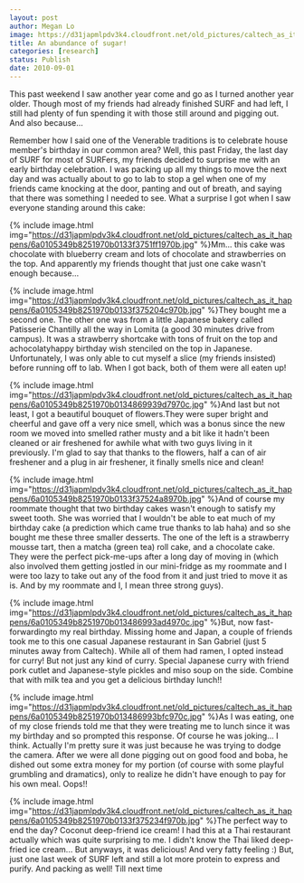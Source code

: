 ```yaml
---
layout: post
author: Megan Lo
image: https://d31japmlpdv3k4.cloudfront.net/old_pictures/caltech_as_it_happens/6a0105349b8251970b0133f3751f51970b.jpg
title: An abundance of sugar! 
categories: [research]
status: Publish
date: 2010-09-01
---
```



This past weekend I saw another year come and go as I turned another year older. Though most of my friends had already finished SURF and had left, I still had plenty of fun spending it with those still around and pigging out. And also because...

Remember how I said one of the Venerable traditions is to celebrate house member's birthday in our common area? Well, this past Friday, the last day of SURF for most of SURFers, my friends decided to surprise me with an early birthday celebration. I was packing up all my things to move the next day and was actually about to go to lab to stop a gel when one of my friends came knocking at the door, panting and out of breath, and saying that there was something I needed to see. What a surprise I got when I saw everyone standing around this cake:

{% include image.html img="https://d31japmlpdv3k4.cloudfront.net/old_pictures/caltech_as_it_happens/6a0105349b8251970b0133f3751ff1970b.jpg" %}Mm... this cake was chocolate with blueberry cream and lots of chocolate and strawberries on the top. And apparently my friends thought that just one cake wasn't enough because...


{% include image.html img="https://d31japmlpdv3k4.cloudfront.net/old_pictures/caltech_as_it_happens/6a0105349b8251970b0133f375204c970b.jpg" %}They bought me a second one. The other one was from a little Japanese bakery called Patisserie Chantilly all the way in Lomita (a good 30 minutes drive from campus). It was a strawberry shortcake with tons of fruit on the top and achocolatyhappy birthday wish stenciled on the top in Japanese. Unfortunately, I was only able to cut myself a slice (my friends insisted) before running off to lab. When I got back, both of them were all eaten up!

{% include image.html img="https://d31japmlpdv3k4.cloudfront.net/old_pictures/caltech_as_it_happens/6a0105349b8251970b0134869939d7970c.jpg" %}And last but not least, I got a beautiful bouquet of flowers.They were super bright and cheerful and gave off a very nice smell, which was a bonus since the new room we moved into smelled rather musty and a bit like it hadn't been cleaned or air freshened for awhile what with two guys living in it previously. I'm glad to say that thanks to the flowers, half a can of air freshener and a plug in air freshener, it finally smells nice and clean!

{% include image.html img="https://d31japmlpdv3k4.cloudfront.net/old_pictures/caltech_as_it_happens/6a0105349b8251970b0133f37524a8970b.jpg" %}And of course my roommate thought that two birthday cakes wasn't enough to satisfy my sweet tooth. She was worried that I wouldn't be able to eat much of my birthday cake (a prediction which came true thanks to lab haha) and so she bought me these three smaller desserts. The one of the left is a strawberry mousse tart, then a matcha (green tea) roll cake, and a chocolate cake. They were the perfect pick-me-ups after a long day of moving in (which also involved them getting jostled in our mini-fridge as my roommate and I were too lazy to take out any of the food from it and just tried to move it as is. And by my roommate and I, I mean three strong guys).


{% include image.html img="https://d31japmlpdv3k4.cloudfront.net/old_pictures/caltech_as_it_happens/6a0105349b8251970b013486993ad4970c.jpg" %}But, now fast-forwardingto my real birthday. Missing home and Japan, a couple of friends took me to this one casual Japanese restaurant in San Gabriel (just 5 minutes away from Caltech). While all of them had ramen, I opted instead for curry! But not just any kind of curry. Special Japanese curry with friend pork cutlet and Japanese-style pickles and miso soup on the side. Combine that with milk tea and you get a delicious birthday lunch!!

{% include image.html img="https://d31japmlpdv3k4.cloudfront.net/old_pictures/caltech_as_it_happens/6a0105349b8251970b013486993bfc970c.jpg" %}As I was eating, one of my close friends told me that they were treating me to lunch since it was my birthday and so prompted this response. Of course he was joking... I think. Actually I'm pretty sure it was just because he was trying to dodge the camera. After we were all done pigging out on good food and boba, he dished out some extra money for my portion (of course with some playful grumbling and dramatics), only to realize he didn't have enough to pay for his own meal. Oops!!

{% include image.html img="https://d31japmlpdv3k4.cloudfront.net/old_pictures/caltech_as_it_happens/6a0105349b8251970b0133f375234f970b.jpg" %}The perfect way to end the day? Coconut deep-friend ice cream! I had this at a Thai restaurant actually which was quite surprising to me. I didn't know the Thai liked deep-fried ice cream... But anyways, it was delicious! And very fatty feeling :)
But, just one last week of SURF left and still a lot more protein to express and purify. And packing as well! Till next time


